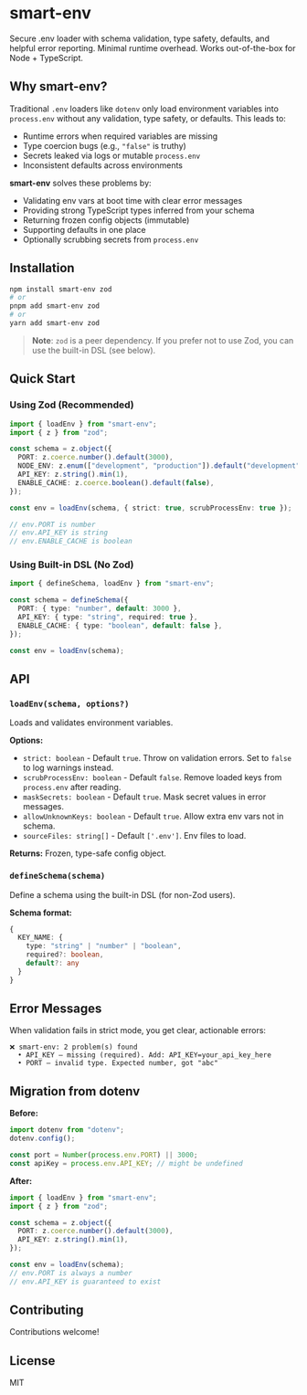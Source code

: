 # smart-env

Secure .env loader with schema validation, type safety, defaults, and helpful error reporting. Minimal runtime overhead. Works out-of-the-box for Node + TypeScript.

## Why smart-env?

Traditional `.env` loaders like `dotenv` only load environment variables into `process.env` without any validation, type safety, or defaults. This leads to:

- Runtime errors when required variables are missing
- Type coercion bugs (e.g., `"false"` is truthy)
- Secrets leaked via logs or mutable `process.env`
- Inconsistent defaults across environments

**smart-env** solves these problems by:

- Validating env vars at boot time with clear error messages
- Providing strong TypeScript types inferred from your schema
- Returning frozen config objects (immutable)
- Supporting defaults in one place
- Optionally scrubbing secrets from `process.env`

## Installation

```bash
npm install smart-env zod
# or
pnpm add smart-env zod
# or
yarn add smart-env zod
```

> **Note**: `zod` is a peer dependency. If you prefer not to use Zod, you can use the built-in DSL (see below).

## Quick Start

### Using Zod (Recommended)

```typescript
import { loadEnv } from "smart-env";
import { z } from "zod";

const schema = z.object({
  PORT: z.coerce.number().default(3000),
  NODE_ENV: z.enum(["development", "production"]).default("development"),
  API_KEY: z.string().min(1),
  ENABLE_CACHE: z.coerce.boolean().default(false),
});

const env = loadEnv(schema, { strict: true, scrubProcessEnv: true });

// env.PORT is number
// env.API_KEY is string
// env.ENABLE_CACHE is boolean
```

### Using Built-in DSL (No Zod)

```typescript
import { defineSchema, loadEnv } from "smart-env";

const schema = defineSchema({
  PORT: { type: "number", default: 3000 },
  API_KEY: { type: "string", required: true },
  ENABLE_CACHE: { type: "boolean", default: false },
});

const env = loadEnv(schema);
```

## API

### `loadEnv(schema, options?)`

Loads and validates environment variables.

**Options:**

- `strict: boolean` - Default `true`. Throw on validation errors. Set to `false` to log warnings instead.
- `scrubProcessEnv: boolean` - Default `false`. Remove loaded keys from `process.env` after reading.
- `maskSecrets: boolean` - Default `true`. Mask secret values in error messages.
- `allowUnknownKeys: boolean` - Default `true`. Allow extra env vars not in schema.
- `sourceFiles: string[]` - Default `['.env']`. Env files to load.

**Returns:** Frozen, type-safe config object.

### `defineSchema(schema)`

Define a schema using the built-in DSL (for non-Zod users).

**Schema format:**

```typescript
{
  KEY_NAME: {
    type: "string" | "number" | "boolean",
    required?: boolean,
    default?: any
  }
}
```

## Error Messages

When validation fails in strict mode, you get clear, actionable errors:

```
❌ smart-env: 2 problem(s) found
  • API_KEY — missing (required). Add: API_KEY=your_api_key_here
  • PORT — invalid type. Expected number, got "abc"
```

## Migration from dotenv

**Before:**

```typescript
import dotenv from "dotenv";
dotenv.config();

const port = Number(process.env.PORT) || 3000;
const apiKey = process.env.API_KEY; // might be undefined
```

**After:**

```typescript
import { loadEnv } from "smart-env";
import { z } from "zod";

const schema = z.object({
  PORT: z.coerce.number().default(3000),
  API_KEY: z.string().min(1),
});

const env = loadEnv(schema);
// env.PORT is always a number
// env.API_KEY is guaranteed to exist
```

## Contributing

Contributions welcome!

## License

MIT
